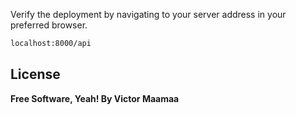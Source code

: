 

Verify the deployment by navigating to your server address in
your preferred browser.

```sh
localhost:8000/api
```

## License

**Free Software, Yeah! By Victor Maamaa**
